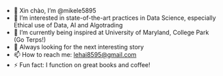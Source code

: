 - 👋 Xin chào, I’m @mikele5895
- 👀 I’m interested in state-of-the-art practices in Data Science, especially Ethical use of Data, AI and Algotrading
- 🌱 I’m currently being inspired at University of Maryland, College Park (Go Terps!)
- 💞️ Always looking for the next interesting story
- 📫 How to reach me: lehai8595@gmail.com
- ⚡ Fun fact: I function on great books and coffee!

<!---
lehai8595/lehai8595 is a ✨ special ✨ repository because its `README.md` (this file) appears on your GitHub profile.
You can click the Preview link to take a look at your changes.
--->
